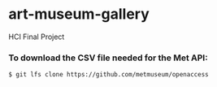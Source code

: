 # art-museum-gallery
HCI Final Project

### To download the CSV file needed for the Met API:
```$ git lfs clone https://github.com/metmuseum/openaccess```
